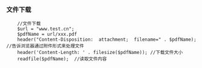 ### 文件下载 ###

        //文件下载
		$url = "www.test.cn";
		$pdfName = url/xxx.pdf
        header("Content-Disposition:  attachment;  filename=" . $pdfName); //告诉浏览器通过附件形式来处理文件
        header('Content-Length: ' . filesize($pdfName)); //下载文件大小
        readfile($pdfName);  //读取文件内容